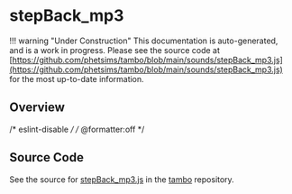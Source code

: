 # stepBack_mp3

!!! warning "Under Construction"
    This documentation is auto-generated, and is a work in progress. Please see the source code at
    [https://github.com/phetsims/tambo/blob/main/sounds/stepBack_mp3.js](https://github.com/phetsims/tambo/blob/main/sounds/stepBack_mp3.js) for the most up-to-date information.

## Overview

/* eslint-disable */
/* @formatter:off */



## Source Code

See the source for [stepBack_mp3.js](https://github.com/phetsims/tambo/blob/main/sounds/stepBack_mp3.js) in the [tambo](https://github.com/phetsims/tambo) repository.
